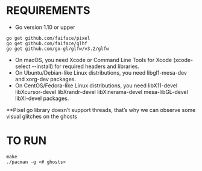 # REQUIREMENTS
- Go version 1.10 or upper
```
go get github.com/faiface/pixel
go get github.com/faiface/glhf
go get github.com/go-gl/glfw/v3.2/glfw 
```

* On macOS, you need Xcode or Command Line Tools for Xcode (xcode-select --install) for required headers and libraries.
* On Ubuntu/Debian-like Linux distributions, you need libgl1-mesa-dev and xorg-dev packages.
* On CentOS/Fedora-like Linux distributions, you need libX11-devel libXcursor-devel libXrandr-devel libXinerama-devel mesa-libGL-devel libXi-devel packages.

**Pixel go library doesn’t support threads, that’s why we can observe some visual glitches on the ghosts

# TO RUN
```
make
./pacman -g <# ghosts>
```